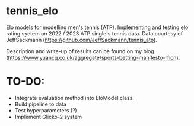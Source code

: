 # tennis_elo
Elo models for modelling men's tennis (ATP). Implementing and testing elo rating syetem on 2022 / 2023 ATP single's tennis data. Data courtesy of JeffSackmann (https://github.com/JeffSackmann/tennis_atp). 

Description and write-up of results can be found on my blog (https://www.yuancq.co.uk/aggregate/sports-betting-manifesto-rflcn). 

# TO-DO:

- Integrate evaluation method into EloModel class.
- Build pipeline to data
- Test hyperparameters (?)
- Implement Glicko-2 system
